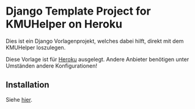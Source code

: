 # Django Template Project for KMUHelper on Heroku

Dies ist ein Django Vorlagenprojekt, welches dabei hilft, direkt mit dem KMUHelper loszulegen. 

Diese Vorlage ist für [Heroku](https://heroku.com) ausgelegt. Andere Anbieter benötigen unter Umständen andere Konfigurationen!

## Installation

Siehe [hier](https://rafaelurben.github.io/django-kmuhelper/installation).

